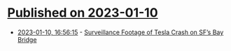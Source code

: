 # [Published on 2023-01-10](index.md)

* [2023-01-10, 16:56:15](https://news.ycombinator.com/item?id=34327763) - [Surveillance Footage of Tesla Crash on SF’s Bay Bridge](https://theintercept.com/2023/01/10/tesla-crash-footage-autopilot/)
